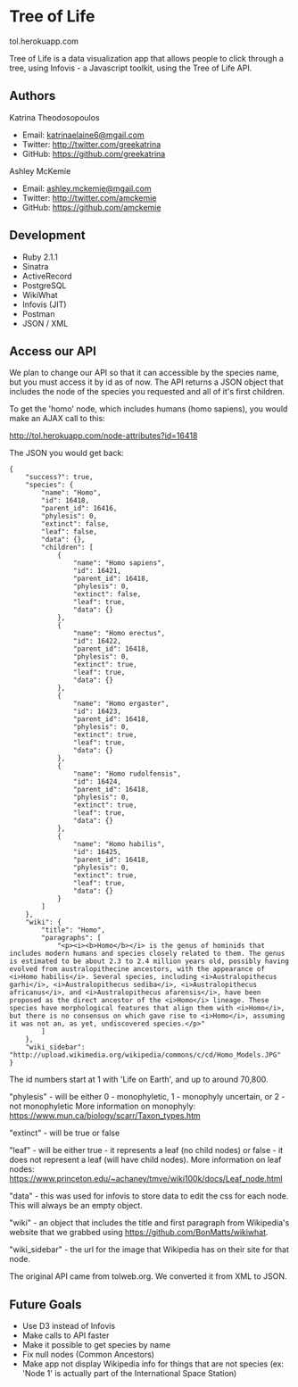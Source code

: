 Tree of Life
==========

tol.herokuapp.com

Tree of Life is a data visualization app that allows people to click through a tree, using Infovis - a Javascript toolkit, using the Tree of Life API.

## Authors

Katrina Theodosopoulos
+ Email: katrinaelaine6@mgail.com
+ Twitter: http://twitter.com/greekatrina
+ GitHub: https://github.com/greekatrina

Ashley McKemie
+ Email: ashley.mckemie@mgail.com
+ Twitter: http://twitter.com/amckemie
+ GitHub: https://github.com/amckemie

## Development

+ Ruby 2.1.1
+ Sinatra
+ ActiveRecord
+ PostgreSQL
+ WikiWhat
+ Infovis (JIT)
+ Postman
+ JSON / XML

## Access our API

We plan to change our API so that it can accessible by the species name, but you must access it by id as of now.
The API returns a JSON object that includes the node of the species you requested and all of it's first children.

To get the 'homo' node, which includes humans (homo sapiens), you would make an AJAX call to this:

http://tol.herokuapp.com/node-attributes?id=16418

The JSON you would get back:

```
{
    "success?": true,
    "species": {
        "name": "Homo",
        "id": 16418,
        "parent_id": 16416,
        "phylesis": 0,
        "extinct": false,
        "leaf": false,
        "data": {},
        "children": [
            {
                "name": "Homo sapiens",
                "id": 16421,
                "parent_id": 16418,
                "phylesis": 0,
                "extinct": false,
                "leaf": true,
                "data": {}
            },
            {
                "name": "Homo erectus",
                "id": 16422,
                "parent_id": 16418,
                "phylesis": 0,
                "extinct": true,
                "leaf": true,
                "data": {}
            },
            {
                "name": "Homo ergaster",
                "id": 16423,
                "parent_id": 16418,
                "phylesis": 0,
                "extinct": true,
                "leaf": true,
                "data": {}
            },
            {
                "name": "Homo rudolfensis",
                "id": 16424,
                "parent_id": 16418,
                "phylesis": 0,
                "extinct": true,
                "leaf": true,
                "data": {}
            },
            {
                "name": "Homo habilis",
                "id": 16425,
                "parent_id": 16418,
                "phylesis": 0,
                "extinct": true,
                "leaf": true,
                "data": {}
            }
        ]
    },
    "wiki": {
        "title": "Homo",
        "paragraphs": [
            "<p><i><b>Homo</b></i> is the genus of hominids that includes modern humans and species closely related to them. The genus is estimated to be about 2.3 to 2.4 million years old, possibly having evolved from australopithecine ancestors, with the appearance of <i>Homo habilis</i>. Several species, including <i>Australopithecus garhi</i>, <i>Australopithecus sediba</i>, <i>Australopithecus africanus</i>, and <i>Australopithecus afarensis</i>, have been proposed as the direct ancestor of the <i>Homo</i> lineage. These species have morphological features that align them with <i>Homo</i>, but there is no consensus on which gave rise to <i>Homo</i>, assuming it was not an, as yet, undiscovered species.</p>"
        ]
    },
    "wiki_sidebar": "http://upload.wikimedia.org/wikipedia/commons/c/cd/Homo_Models.JPG"
}
```

The id numbers start at 1 with 'Life on Earth', and up to around 70,800.

"phylesis" - will be either 0 - monophyletic, 1 - monophyly uncertain, or 2 - not monophyletic
More information on monophyly: https://www.mun.ca/biology/scarr/Taxon_types.htm

"extinct" - will be true or false

"leaf" - will be either true - it represents a leaf (no child nodes) or false - it does not represent a leaf (will have child nodes).
More information on leaf nodes: https://www.princeton.edu/~achaney/tmve/wiki100k/docs/Leaf_node.html

"data" - this was used for infovis to store data to edit the css for each node. This will always be an empty object.

"wiki" - an object that includes the title and first paragraph from Wikipedia's website that we grabbed using https://github.com/BonMatts/wikiwhat.

"wiki_sidebar" - the url for the image that Wikipedia has on their site for that node.

The original API came from tolweb.org. We converted it from XML to JSON.

## Future Goals

+ Use D3 instead of Infovis
+ Make calls to API faster
+ Make it possible to get species by name
+ Fix null nodes (Common Ancestors)
+ Make app not display Wikipedia info for things that are not species (ex: 'Node 1' is actually part of the International Space Station)
